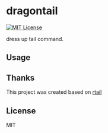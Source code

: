 # dragontail
[![MIT License](http://img.shields.io/badge/license-MIT-blue.svg?style=flat)](LICENSE)

dress up tail command.

## Usage

## Thanks
This project was created based on [rtail](https://github.com/nao-kobayashi/rtail)

## License
MIT